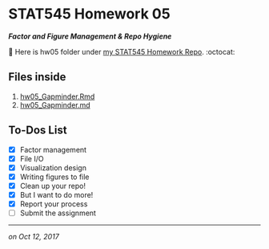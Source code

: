 
# STAT545 Homework 05 

_**Factor and Figure Management & Repo Hygiene**_

:round_pushpin: Here is hw05 folder under [my STAT545 Homework Repo](https://github.com/xinmiaow/STAT545-hw-Wang-Xinmiao). :octocat:


## Files inside

1. [hw05_Gapminder.Rmd](https://github.com/xinmiaow/STAT545-hw-Wang-Xinmiao/blob/master/hw05/hw05_Gapminder.Rmd)
2. [hw05_Gapminder.md](https://github.com/xinmiaow/STAT545-hw-Wang-Xinmiao/blob/master/hw05/hw05_Gapminder.md)


## To-Dos List

- [X] Factor management
- [X] File I/O
- [X] Visualization design
- [X] Writing figures to file
- [X] Clean up your repo!
- [X] But I want to do more!
- [X] Report your process
- [ ] Submit the assignment

***
*on Oct 12, 2017*